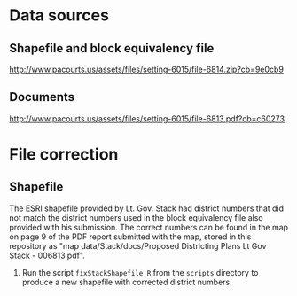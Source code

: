 # Data sources
## Shapefile and block equivalency file
http://www.pacourts.us/assets/files/setting-6015/file-6814.zip?cb=9e0cb9

## Documents
http://www.pacourts.us/assets/files/setting-6015/file-6813.pdf?cb=c60273


# File correction
## Shapefile
The ESRI shapefile provided by Lt. Gov. Stack had district numbers that did not match the district numbers used in the block equivalency file also provided with his submission.   The correct numbers can be found in the map on page 9 of the PDF report submitted with the map, stored in this repository as "map data/Stack/docs/Proposed Districting Plans Lt Gov Stack - 006813.pdf".
 1. Run the script `fixStackShapefile.R` from the `scripts` directory to produce a new shapefile with corrected district numbers.
